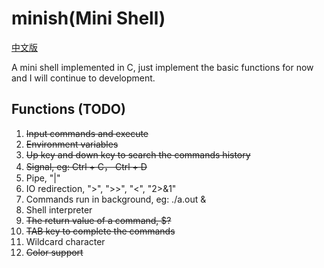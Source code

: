 # minish(Mini Shell)

[中文版](./README-cn.md)

A mini shell implemented in C, just implement the basic functions for now and I will continue to development.

## Functions (TODO)

1. ~~Input commands and execute~~
2. ~~Environment variables~~
3. ~~Up key and down key to search the commands history~~
4. ~~Signal, eg: Ctrl + C， Ctrl + D~~
5. Pipe, "|"
6. IO redirection, ">", ">>", "<", "2>&1"
7. Commands run in background, eg: ./a.out &
8. Shell interpreter
9. ~~The return value of a command, $?~~
10. ~~TAB key to complete the commands~~
11. Wildcard character
12. ~~Color support~~
